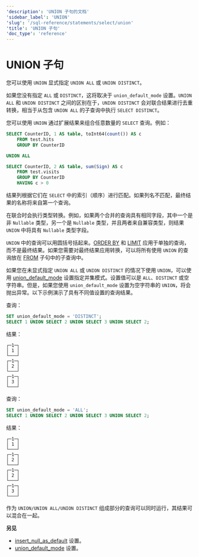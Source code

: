 ```yaml
---
'description': 'UNION 子句的文档'
'sidebar_label': 'UNION'
'slug': '/sql-reference/statements/select/union'
'title': 'UNION 子句'
'doc_type': 'reference'
---
```



# UNION 子句

您可以使用 `UNION` 显式指定 `UNION ALL` 或 `UNION DISTINCT`。

如果您没有指定 `ALL` 或 `DISTINCT`，这将取决于 `union_default_mode` 设置。`UNION ALL` 和 `UNION DISTINCT` 之间的区别在于，`UNION DISTINCT` 会对联合结果进行去重转换，相当于从包含 `UNION ALL` 的子查询中执行 `SELECT DISTINCT`。

您可以使用 `UNION` 通过扩展结果来组合任意数量的 `SELECT` 查询。例如：

```sql
SELECT CounterID, 1 AS table, toInt64(count()) AS c
    FROM test.hits
    GROUP BY CounterID

UNION ALL

SELECT CounterID, 2 AS table, sum(Sign) AS c
    FROM test.visits
    GROUP BY CounterID
    HAVING c > 0
```

结果列根据它们在 `SELECT` 中的索引（顺序）进行匹配。如果列名不匹配，最终结果的名称将来自第一个查询。

在联合时会执行类型转换。例如，如果两个合并的查询具有相同字段，其中一个是非 `Nullable` 类型，另一个是 `Nullable` 类型，并且两者来自兼容类型，则结果 `UNION` 中将具有 `Nullable` 类型字段。

`UNION` 中的查询可以用圆括号括起来。[ORDER BY](../../../sql-reference/statements/select/order-by.md) 和 [LIMIT](../../../sql-reference/statements/select/limit.md) 应用于单独的查询，而不是最终结果。如果您需要对最终结果应用转换，可以将所有使用 `UNION` 的查询放在 [FROM](../../../sql-reference/statements/select/from.md) 子句中的子查询中。

如果您在未显式指定 `UNION ALL` 或 `UNION DISTINCT` 的情况下使用 `UNION`，可以使用 [union_default_mode](/operations/settings/settings#union_default_mode) 设置指定并集模式。设置值可以是 `ALL`、`DISTINCT` 或空字符串。但是，如果您使用 `union_default_mode` 设置为空字符串的 `UNION`，将会抛出异常。以下示例演示了具有不同值设置的查询结果。

查询：

```sql
SET union_default_mode = 'DISTINCT';
SELECT 1 UNION SELECT 2 UNION SELECT 3 UNION SELECT 2;
```

结果：

```text
┌─1─┐
│ 1 │
└───┘
┌─1─┐
│ 2 │
└───┘
┌─1─┐
│ 3 │
└───┘
```

查询：

```sql
SET union_default_mode = 'ALL';
SELECT 1 UNION SELECT 2 UNION SELECT 3 UNION SELECT 2;
```

结果：

```text
┌─1─┐
│ 1 │
└───┘
┌─1─┐
│ 2 │
└───┘
┌─1─┐
│ 2 │
└───┘
┌─1─┐
│ 3 │
└───┘
```

作为 `UNION/UNION ALL/UNION DISTINCT` 组成部分的查询可以同时运行，其结果可以混合在一起。

**另见**

- [insert_null_as_default](../../../operations/settings/settings.md#insert_null_as_default) 设置。
- [union_default_mode](/operations/settings/settings#union_default_mode) 设置。
